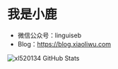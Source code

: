 # 我是小鹿

- 微信公众号：linguiseb
- Blog：https://blog.xiaoliwu.com

![xl520134 GitHub Stats](https://github-readme-stats.vercel.app/api?username=xl520134&show_icons=true&count_private=true&theme=tokyonight)



<!--
**xl520134/xl520134** is a ✨ _special_ ✨ repository because its `README.md` (this file) appears on your GitHub profile.

Here are some ideas to get you started:

- 🔭 I’m currently working on ...
- 🌱 I’m currently learning ...
- 👯 I’m looking to collaborate on ...
- 🤔 I’m looking for help with ...
- 💬 Ask me about ...
- 📫 How to reach me: ...
- 😄 Pronouns: ...
- ⚡ Fun fact: ...
-->
